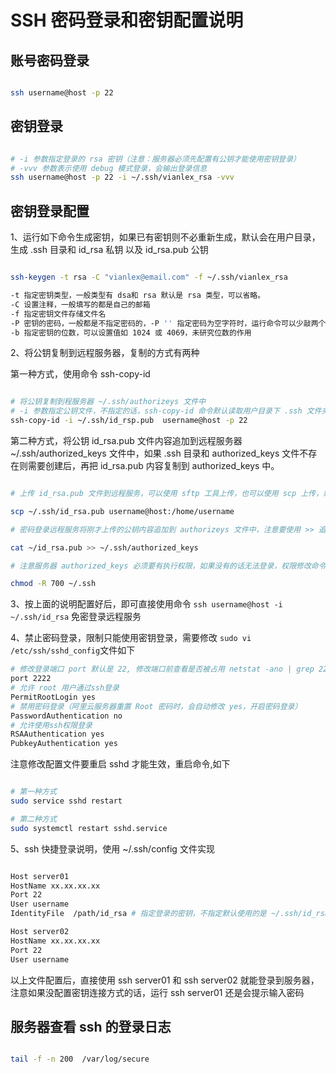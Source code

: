 # SSH 密码登录和密钥配置说明


## 账号密码登录

```bash

ssh username@host -p 22

```

## 密钥登录

```bash

# -i 参数指定登录的 rsa 密钥（注意：服务器必须先配置有公钥才能使用密钥登录）
# -vvv 参数表示使用 debug 模式登录，会输出登录信息
ssh username@host -p 22 -i ~/.ssh/vianlex_rsa -vvv

```

## 密钥登录配置

1、运行如下命令生成密钥，如果已有密钥则不必重新生成，默认会在用户目录，生成 .ssh 目录和 id_rsa 私钥 以及 id_rsa.pub 公钥

```bash

ssh-keygen -t rsa -C "vianlex@email.com" -f ~/.ssh/vianlex_rsa

-t 指定密钥类型，一般类型有 dsa和 rsa 默认是 rsa 类型，可以省略。
-C 设置注释，一般填写的都是自己的邮箱
-f 指定密钥文件存储文件名
-P 密钥的密码，一般都是不指定密码的，-P '' 指定密码为空字符时，运行命令可以少敲两个回车 
-b 指定密钥的位数，可以设置值如 1024 或 4069，未研究位数的作用

```

2、将公钥复制到远程服务器，复制的方式有两种

第一种方式，使用命令 ssh-copy-id

```bash

# 将公钥复制到程服务器 ~/.ssh/authorizeys 文件中
# -i 参数指定公钥文件，不指定的话，ssh-copy-id 命令默认读取用户目录下 .ssh 文件夹中的 id_rsp.pub 文件
ssh-copy-id -i ~/.ssh/id_rsp.pub  username@host -p 22

```

第二种方式，将公钥 id_rsa.pub 文件内容追加到远程服务器 ~/.ssh/authorized_keys 文件中，如果 .ssh 目录和 authorized_keys 文件不存在则需要创建后，再把 id_rsa.pub 内容复制到 authorized_keys 中。 

```bash

# 上传 id_rsa.pub 文件到远程服务，可以使用 sftp 工具上传，也可以使用 scp 上传，或者其他方式上传，例子使用 scp 命令上传

scp ~/.ssh/id_rsa.pub username@host:/home/username   

# 密码登录远程服务将刚才上传的公钥内容追加到 authorizeys 文件中，注意要使用 >> 追加，使用 > 会覆盖 authorized_keys 文件中的其他公钥

cat ~/id_rsa.pub >> ~/.ssh/authorized_keys

# 注意服务器 authorized_keys 必须要有执行权限，如果没有的话无法登录，权限修改命令如下

chmod -R 700 ~/.ssh

```

3、按上面的说明配置好后，即可直接使用命令 ` ssh username@host -i ~/.ssh/id_rsa ` 免密登录远程服务

4、禁止密码登录，限制只能使用密钥登录，需要修改 ` sudo vi /etc/ssh/sshd_config `文件如下

```bash
# 修改登录端口 port 默认是 22, 修改端口前查看是否被占用 netstat -ano | grep 2222
port 2222
# 允许 root 用户通过ssh登录
PermitRootLogin yes
# 禁用密码登录（阿里云服务器重置 Root 密码时，会自动修改 yes，开启密码登录）
PasswordAuthentication no
# 允许使用ssh权限登录
RSAAuthentication yes
PubkeyAuthentication yes

```

注意修改配置文件要重启 sshd 才能生效，重启命令,如下

```bash

# 第一种方式
sudo service sshd restart

# 第二种方式
sudo systemctl restart sshd.service

```

5、ssh 快捷登录说明，使用 ~/.ssh/config 文件实现

```bash

Host server01
HostName xx.xx.xx.xx
Port 22
User username
IdentityFile  /path/id_rsa # 指定登录的密钥，不指定默认使用的是 ~/.ssh/id_rsa 注意 ~ 符号表示的用户目录

Host server02
HostName xx.xx.xx.xx
Port 22
User username

```

以上文件配置后，直接使用 ssh server01 和 ssh server02 就能登录到服务器，注意如果没配置密钥连接方式的话，运行 ssh server01 还是会提示输入密码

## 服务器查看 ssh 的登录日志

```bash

tail -f -n 200  /var/log/secure

```



